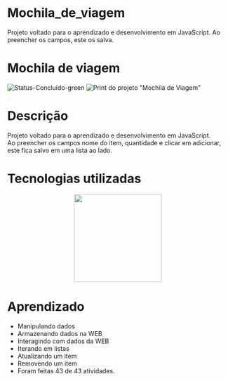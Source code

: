 # Mochila_de_viagem
Projeto voltado para o aprendizado e desenvolvimento em JavaScript. Ao preencher os campos, este os salva.
# Mochila de viagem
![Status-Concluído-green](https://user-images.githubusercontent.com/93163125/212116582-4c47ccbd-9063-4192-b3b3-b082917d9d06.svg)
![Print do projeto "Mochila de Viagem"](https://user-images.githubusercontent.com/93163125/212482920-40273a65-4e4f-4d66-a449-d1202d0d7b08.png)



# Descrição
Projeto voltado para o aprendizado e desenvolvimento em JavaScript. 
<br>Ao preencher os campos nome do item, quantidade e clicar em adicionar, este fica salvo em uma lista ao lado. 

# Tecnologias utilizadas

<div align="center">
<img src="https://user-images.githubusercontent.com/93163125/212195910-dcb71905-074e-4033-8aa8-38b455d2dbab.png" width ="200px" />
</div>

# Aprendizado

<ul>
    <li>Manipulando dados</li>
    <li>Armazenando dados na WEB</li>
    <li>Interagindo com dados da WEB</li>
    <li>Iterando em listas</li>
    <li>Atualizando um item</li>
    <li>Removendo um item</li>
    <li>Foram feitas 43 de 43 atividades.</li>
</ul>
